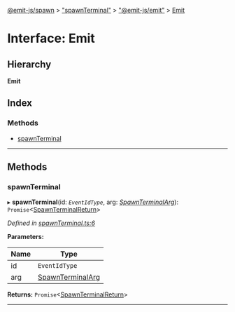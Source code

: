 [@emit-js/spawn](../README.md) > ["spawnTerminal"](../modules/_spawnterminal_.md) > ["@emit-js/emit"](../modules/_spawnterminal_.__emit_js_emit_.md) > [Emit](../interfaces/_spawnterminal_.__emit_js_emit_.emit.md)

# Interface: Emit

## Hierarchy

**Emit**

## Index

### Methods

- [spawnTerminal](_spawnterminal_.__emit_js_emit_.emit.md#spawnterminal)

---

## Methods

<a id="spawnterminal"></a>

### spawnTerminal

▸ **spawnTerminal**(id: _`EventIdType`_, arg: _[SpawnTerminalArg](_spawnterminal_.spawnterminalarg.md)_): `Promise`<[SpawnTerminalReturn](_spawnterminal_.spawnterminalreturn.md)>

_Defined in [spawnTerminal.ts:6](https://github.com/emit-js/spawn-ts/blob/c158072/src/spawnTerminal.ts#L6)_

**Parameters:**

| Name | Type                                                    |
| ---- | ------------------------------------------------------- |
| id   | `EventIdType`                                           |
| arg  | [SpawnTerminalArg](_spawnterminal_.spawnterminalarg.md) |

**Returns:** `Promise`<[SpawnTerminalReturn](_spawnterminal_.spawnterminalreturn.md)>

---
